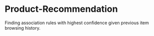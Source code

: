 # Product-Recommendation
Finding association rules with highest confidence given previous item browsing history.
